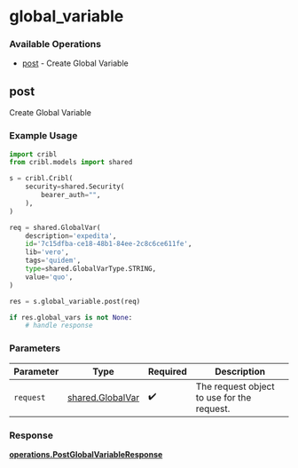 # global_variable

### Available Operations

* [post](#post) - Create Global Variable

## post

Create Global Variable

### Example Usage

```python
import cribl
from cribl.models import shared

s = cribl.Cribl(
    security=shared.Security(
        bearer_auth="",
    ),
)

req = shared.GlobalVar(
    description='expedita',
    id='7c15dfba-ce18-48b1-84ee-2c8c6ce611fe',
    lib='vero',
    tags='quidem',
    type=shared.GlobalVarType.STRING,
    value='quo',
)

res = s.global_variable.post(req)

if res.global_vars is not None:
    # handle response
```

### Parameters

| Parameter                                            | Type                                                 | Required                                             | Description                                          |
| ---------------------------------------------------- | ---------------------------------------------------- | ---------------------------------------------------- | ---------------------------------------------------- |
| `request`                                            | [shared.GlobalVar](../../models/shared/globalvar.md) | :heavy_check_mark:                                   | The request object to use for the request.           |


### Response

**[operations.PostGlobalVariableResponse](../../models/operations/postglobalvariableresponse.md)**

